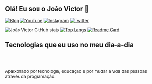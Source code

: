 ## Olá! Eu sou o João Victor 👋

[![Blog](https://img.shields.io/website-up-down-green-red/http/monip.org.svg?label=DevJVS.com&style=for-the-badge&url=https://devjvs.com/)](https://devjvs.com/)
[![YouTube](https://img.shields.io/badge/YouTube-FF0000?style=for-the-badge&logo=youtube&logoColor=white)](https://www.youtube.com/channel/UCVLMNvQnSI6JhQjP_15_CMA)
[![Instagram](https://img.shields.io/badge/Instagram-E4405F?style=for-the-badge&logo=instagram&logoColor=white)](https://instagram.com/devjvs?igshid=YmMyMTA2M2Y=)
[![Twitter](https://img.shields.io/badge/Twitter-1DA1F2?style=for-the-badge&logo=twitter&logoColor=white)](https://twitter.com/_devjvs)

![João Victor GitHub stats](https://github-readme-stats.vercel.app/api?username=devjvs&show_icons=true&theme=dark) [![Top Langs](https://github-readme-stats.vercel.app/api/top-langs/?username=anuraghazra&langs_count=8)](https://github.com/anuraghazra/github-readme-stats) [![Readme Card](https://github-readme-stats.vercel.app/api/pin/?username=anuraghazra&repo=github-readme-stats)](https://github.com/anuraghazra/github-readme-stats)

## Tecnologias que eu uso no meu dia-a-dia
<div style="display: inline_block">
    <img src="https://img.shields.io/badge/HTML5-E34F26?style=for-the-badge&logo=html5&logoColor=white" alt="" align="center">
    <img src="https://img.shields.io/badge/CSS3-1572B6?style=for-the-badge&logo=css3&logoColor=white" alt="" align="center">
    <img src="https://img.shields.io/badge/JavaScript-F7DF1E?style=for-the-badge&logo=javascript&logoColor=black" alt="" align="center">
    <img src="https://img.shields.io/badge/React-20232A?style=for-the-badge&logo=react&logoColor=61DAFB" alt="" align="center">
    <img src="https://img.shields.io/badge/Java-ED8B00?style=for-the-badge&logo=java&logoColor=white" alt="" align="center">
    <img src="https://img.shields.io/badge/.NET-5C2D91?style=for-the-badge&logo=.net&logoColor=white" alt="" align="center">
</div><br/>

Apaixonado por tecnologia, educação e por mudar a vida das pessoas através da programação.
